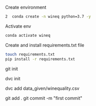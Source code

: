 Create environment
```bash
2  conda create -n wineq python=3.7 -y
```
Activate env
```bash
conda activate wineq
```

Create and install requirements.txt file
```bash
touch requirements.txt
pip install -r requirements.txt
```

git init

dvc init

dvc add data_given/winequality.csv

git add .
git commit -m "first commit"

